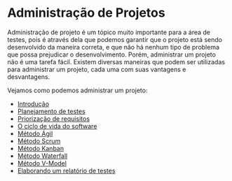 # Administração de Projetos

Administração de projeto é um tópico muito importante para a área de testes, pois é através dela que podemos garantir que o projeto está sendo desenvolvido da maneira correta, e que não há nenhum tipo de problema que possa prejudicar o desenvolvimento. Porém, administrar um projeto não é uma tarefa fácil. Existem diversas maneiras que podem ser utilizadas para administrar um projeto, cada uma com suas vantagens e desvantagens.

Vejamos como podemos administrar um projeto:

- [Introdução](../docs/03-admin/00-intro.md)
- [Planejamento de testes](../docs/03-admin/01-plan.md)
- [Priorização de requisitos](../docs/03-admin/01-priorizacao.md)
- [O ciclo de vida do software](../docs/03-admin/02-sldc.md)
- [Método Ágil](../docs/03-admin/03-agile.md)
- [Método Scrum](../docs/03-admin/04-scrum.md)
- [Método Kanban](../docs/03-admin/05-kanban.md)
- [Método Waterfall](../docs/03-admin/06-waterfall.md)
- [Método V-Model](../docs/03-admin/07-v-model.md)
- [Elaborando um relatório de testes](../docs/03-admin/08-report.md)
